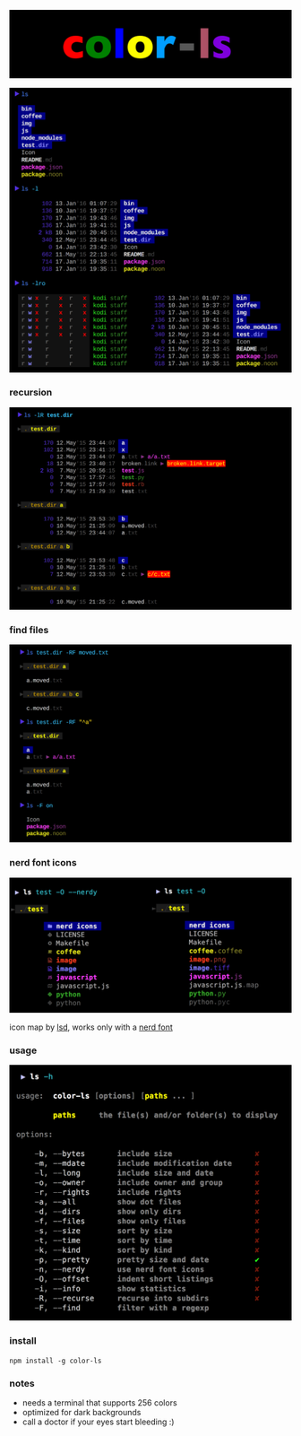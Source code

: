 
![icon](./bin/img/icon.png)

![example01](./bin/img/example01.png)

### recursion

![example02](./bin/img/example02.png)

### find files

![example02](./bin/img/example03.png)

### nerd font icons

![nerdy](./bin/img/nerdy.png)

icon map by [lsd](https://github.com/Peltoche/lsd), works only with a [nerd font](https://github.com/ryanoasis/nerd-fonts)

### usage

![usage](./bin/img/usage.png)

### install

```shell
npm install -g color-ls
```

### notes

* needs a terminal that supports 256 colors
* optimized for dark backgrounds
* call a doctor if your eyes start bleeding :)

